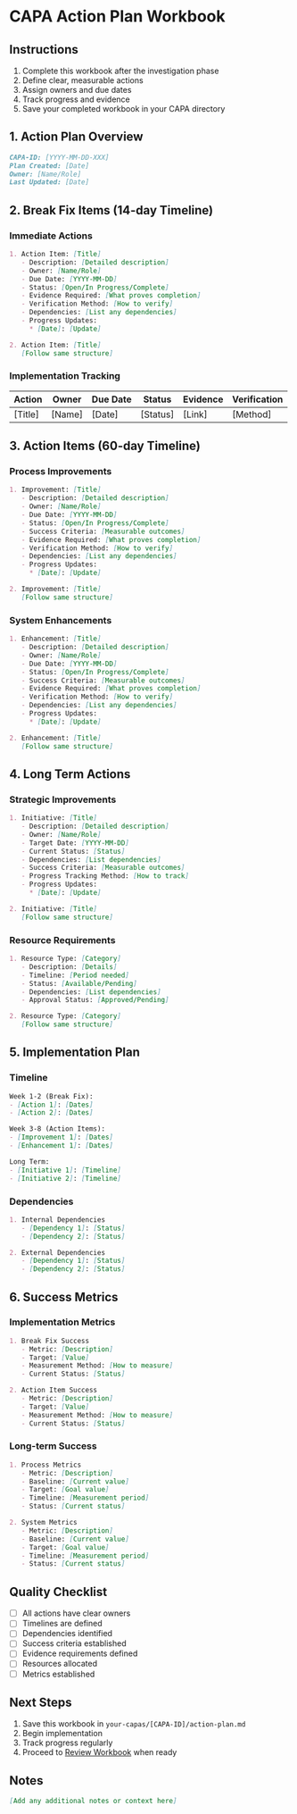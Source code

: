 # CAPA Action Plan Workbook

## Instructions
1. Complete this workbook after the investigation phase
2. Define clear, measurable actions
3. Assign owners and due dates
4. Track progress and evidence
5. Save your completed workbook in your CAPA directory

## 1. Action Plan Overview
```markdown
CAPA-ID: [YYYY-MM-DD-XXX]
Plan Created: [Date]
Owner: [Name/Role]
Last Updated: [Date]
```

## 2. Break Fix Items (14-day Timeline)

### Immediate Actions
```markdown
1. Action Item: [Title]
   - Description: [Detailed description]
   - Owner: [Name/Role]
   - Due Date: [YYYY-MM-DD]
   - Status: [Open/In Progress/Complete]
   - Evidence Required: [What proves completion]
   - Verification Method: [How to verify]
   - Dependencies: [List any dependencies]
   - Progress Updates:
     * [Date]: [Update]

2. Action Item: [Title]
   [Follow same structure]
```

### Implementation Tracking
| Action | Owner | Due Date | Status | Evidence | Verification |
|--------|--------|-----------|---------|-----------|--------------|
| [Title] | [Name] | [Date] | [Status] | [Link] | [Method] |

## 3. Action Items (60-day Timeline)

### Process Improvements
```markdown
1. Improvement: [Title]
   - Description: [Detailed description]
   - Owner: [Name/Role]
   - Due Date: [YYYY-MM-DD]
   - Status: [Open/In Progress/Complete]
   - Success Criteria: [Measurable outcomes]
   - Evidence Required: [What proves completion]
   - Verification Method: [How to verify]
   - Dependencies: [List any dependencies]
   - Progress Updates:
     * [Date]: [Update]

2. Improvement: [Title]
   [Follow same structure]
```

### System Enhancements
```markdown
1. Enhancement: [Title]
   - Description: [Detailed description]
   - Owner: [Name/Role]
   - Due Date: [YYYY-MM-DD]
   - Status: [Open/In Progress/Complete]
   - Success Criteria: [Measurable outcomes]
   - Evidence Required: [What proves completion]
   - Verification Method: [How to verify]
   - Dependencies: [List any dependencies]
   - Progress Updates:
     * [Date]: [Update]

2. Enhancement: [Title]
   [Follow same structure]
```

## 4. Long Term Actions

### Strategic Improvements
```markdown
1. Initiative: [Title]
   - Description: [Detailed description]
   - Owner: [Name/Role]
   - Target Date: [YYYY-MM-DD]
   - Current Status: [Status]
   - Dependencies: [List dependencies]
   - Success Criteria: [Measurable outcomes]
   - Progress Tracking Method: [How to track]
   - Progress Updates:
     * [Date]: [Update]

2. Initiative: [Title]
   [Follow same structure]
```

### Resource Requirements
```markdown
1. Resource Type: [Category]
   - Description: [Details]
   - Timeline: [Period needed]
   - Status: [Available/Pending]
   - Dependencies: [List dependencies]
   - Approval Status: [Approved/Pending]

2. Resource Type: [Category]
   [Follow same structure]
```

## 5. Implementation Plan

### Timeline
```markdown
Week 1-2 (Break Fix):
- [Action 1]: [Dates]
- [Action 2]: [Dates]

Week 3-8 (Action Items):
- [Improvement 1]: [Dates]
- [Enhancement 1]: [Dates]

Long Term:
- [Initiative 1]: [Timeline]
- [Initiative 2]: [Timeline]
```

### Dependencies
```markdown
1. Internal Dependencies
   - [Dependency 1]: [Status]
   - [Dependency 2]: [Status]

2. External Dependencies
   - [Dependency 1]: [Status]
   - [Dependency 2]: [Status]
```

## 6. Success Metrics

### Implementation Metrics
```markdown
1. Break Fix Success
   - Metric: [Description]
   - Target: [Value]
   - Measurement Method: [How to measure]
   - Current Status: [Status]

2. Action Item Success
   - Metric: [Description]
   - Target: [Value]
   - Measurement Method: [How to measure]
   - Current Status: [Status]
```

### Long-term Success
```markdown
1. Process Metrics
   - Metric: [Description]
   - Baseline: [Current value]
   - Target: [Goal value]
   - Timeline: [Measurement period]
   - Status: [Current status]

2. System Metrics
   - Metric: [Description]
   - Baseline: [Current value]
   - Target: [Goal value]
   - Timeline: [Measurement period]
   - Status: [Current status]
```

## Quality Checklist
- [ ] All actions have clear owners
- [ ] Timelines are defined
- [ ] Dependencies identified
- [ ] Success criteria established
- [ ] Evidence requirements defined
- [ ] Resources allocated
- [ ] Metrics established

## Next Steps
1. Save this workbook in `your-capas/[CAPA-ID]/action-plan.md`
2. Begin implementation
3. Track progress regularly
4. Proceed to [Review Workbook](../review/capa-review-workbook.md) when ready

## Notes
```markdown
[Add any additional notes or context here]
